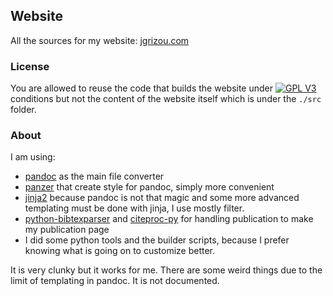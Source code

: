 ## Website

All the sources for my website: [jgrizou.com](jgrizou.com)

### License

You are allowed to reuse the code that builds the website under [![GPL V3](https://www.gnu.org/graphics/gplv3-88x31.png)](http://www.gnu.org/licenses/gpl.html) conditions but not the content of the website itself which is under the ```./src``` folder.

### About

I am using:

- [pandoc](http://pandoc.org/) as the main file converter
- [panzer](https://github.com/msprev/panzer) that create style for pandoc, simply more convenient
- [jinja2](http://jinja.pocoo.org/docs/dev/) because pandoc is not that magic and some more advanced templating must be done with jinja, I use mostly filter.
- [python-bibtexparser](https://github.com/sciunto-org/python-bibtexparser) and [citeproc-py](https://github.com/brechtm/citeproc-py) for handling publication to make my publication page
- I did some python tools and the builder scripts, because I prefer knowing what is going on to customize better.

It is very clunky but it works for me. There are some weird things due to the limit of templating in pandoc. It is not documented.
